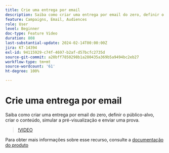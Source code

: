 ```yaml
---
title: Crie uma entrega por email
description: Saiba como criar uma entrega por email do zero, definir o público-alvo, criar o conteúdo, simular a pré-visualização e enviar uma prova.
feature: Campaigns, Email, Audiences
role: User
level: Beginner
doc-type: Feature Video
duration: 808
last-substantial-update: 2024-02-14T00:00:00Z
jira: KT-14394
exl-id: 94115929-c74f-4697-b2af-d57bcfc2735d
source-git-commit: a20bff7850298b1a280435a369b5a9494bc2eb27
workflow-type: tm+mt
source-wordcount: '61'
ht-degree: 100%

---
```


# Crie uma entrega por email

Saiba como criar uma entrega por email do zero, definir o público-alvo, criar o conteúdo, simular a pré-visualização e enviar uma prova.

>[!VIDEO](https://video.tv.adobe.com/v/3454010/?learn=on&captions=por_br)

Para obter mais informações sobre esse recurso, consulte a [documentação do produto](https://experienceleague.adobe.com/docs/campaign-web/v8/msg/gs-deliveries.html?lang=pt-BR)
